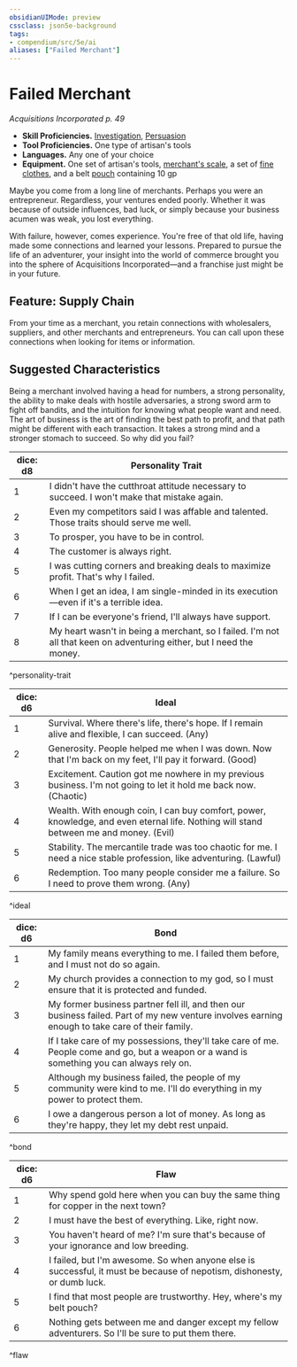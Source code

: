 ```yaml
---
obsidianUIMode: preview
cssclass: json5e-background
tags:
- compendium/src/5e/ai
aliases: ["Failed Merchant"]
---
```

# Failed Merchant
*Acquisitions Incorporated p. 49*  

- **Skill Proficiencies.** [Investigation](../../../Rules%20&%20Options/5e%20Rules/skills.md##Investigation), [Persuasion](../../../Rules%20&%20Options/5e%20Rules/skills.md##Persuasion)  
- **Tool Proficiencies.** One type of artisan's tools  
- **Languages.** Any one of your choice  
- **Equipment.** One set of artisan's tools, [merchant's scale](merchants-scale.md#), a set of [fine clothes](fine-clothes.md#), and a belt [pouch](pouch.md#) containing 10 gp  

Maybe you come from a long line of merchants. Perhaps you were an entrepreneur. Regardless, your ventures ended poorly. Whether it was because of outside influences, bad luck, or simply because your business acumen was weak, you lost everything.

With failure, however, comes experience. You're free of that old life, having made some connections and learned your lessons. Prepared to pursue the life of an adventurer, your insight into the world of commerce brought you into the sphere of Acquisitions Incorporated—and a franchise just might be in your future.

## Feature: Supply Chain

From your time as a merchant, you retain connections with wholesalers, suppliers, and other merchants and entrepreneurs. You can call upon these connections when looking for items or information.

## Suggested Characteristics

Being a merchant involved having a head for numbers, a strong personality, the ability to make deals with hostile adversaries, a strong sword arm to fight off bandits, and the intuition for knowing what people want and need. The art of business is the art of finding the best path to profit, and that path might be different with each transaction. It takes a strong mind and a stronger stomach to succeed. So why did you fail?

| dice: d8 | Personality Trait |
|----------|-------------------|
| 1 | I didn't have the cutthroat attitude necessary to succeed. I won't make that mistake again. |
| 2 | Even my competitors said I was affable and talented. Those traits should serve me well. |
| 3 | To prosper, you have to be in control. |
| 4 | The customer is always right. |
| 5 | I was cutting corners and breaking deals to maximize profit. That's why I failed. |
| 6 | When I get an idea, I am single-minded in its execution—even if it's a terrible idea. |
| 7 | If I can be everyone's friend, I'll always have support. |
| 8 | My heart wasn't in being a merchant, so I failed. I'm not all that keen on adventuring either, but I need the money. |
^personality-trait

| dice: d6 | Ideal |
|----------|-------|
| 1 | Survival. Where there's life, there's hope. If I remain alive and flexible, I can succeed. (Any) |
| 2 | Generosity. People helped me when I was down. Now that I'm back on my feet, I'll pay it forward. (Good) |
| 3 | Excitement. Caution got me nowhere in my previous business. I'm not going to let it hold me back now. (Chaotic) |
| 4 | Wealth. With enough coin, I can buy comfort, power, knowledge, and even eternal life. Nothing will stand between me and money. (Evil) |
| 5 | Stability. The mercantile trade was too chaotic for me. I need a nice stable profession, like adventuring. (Lawful) |
| 6 | Redemption. Too many people consider me a failure. So I need to prove them wrong. (Any) |
^ideal

| dice: d6 | Bond |
|----------|------|
| 1 | My family means everything to me. I failed them before, and I must not do so again. |
| 2 | My church provides a connection to my god, so I must ensure that it is protected and funded. |
| 3 | My former business partner fell ill, and then our business failed. Part of my new venture involves earning enough to take care of their family. |
| 4 | If I take care of my possessions, they'll take care of me. People come and go, but a weapon or a wand is something you can always rely on. |
| 5 | Although my business failed, the people of my community were kind to me. I'll do everything in my power to protect them. |
| 6 | I owe a dangerous person a lot of money. As long as they're happy, they let my debt rest unpaid. |
^bond

| dice: d6 | Flaw |
|----------|------|
| 1 | Why spend gold here when you can buy the same thing for copper in the next town? |
| 2 | I must have the best of everything. Like, right now. |
| 3 | You haven't heard of me? I'm sure that's because of your ignorance and low breeding. |
| 4 | I failed, but I'm awesome. So when anyone else is successful, it must be because of nepotism, dishonesty, or dumb luck. |
| 5 | I find that most people are trustworthy. Hey, where's my belt pouch? |
| 6 | Nothing gets between me and danger except my fellow adventurers. So I'll be sure to put them there. |
^flaw
